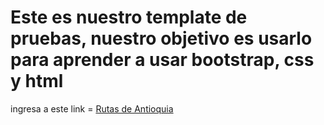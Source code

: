 # Este es nuestro template de pruebas, nuestro objetivo es usarlo para aprender a usar bootstrap, css y html 

ingresa a este link = [Rutas de Antioquia](https://emilia851.github.io/rutasdeantioquia/Antioquia.html)
